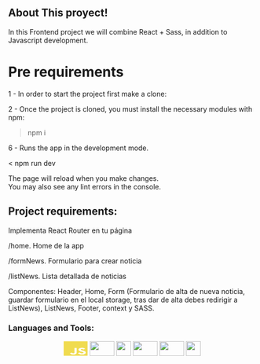 ## About This proyect!

In this Frontend project we will combine React + Sass, in addition to Javascript development.

# Pre requirements

1 - In order to start the project first make a clone:

2 - Once the project is cloned, you must install the necessary modules with npm:

> npm i

6 - Runs the app in the development mode.

< npm run dev

The page will reload when you make changes.\
You may also see any lint errors in the console.

## Project requirements:

Implementa React Router en tu página

/home. Home de la app

/formNews. Formulario para crear noticia

/listNews. Lista detallada de noticias 

Componentes: Header, Home, Form (Formulario de alta de nueva noticia, guardar formulario en el local storage, tras dar de alta debes redirigir a ListNews), ListNews, Footer, context y SASS.


### Languages and Tools:

<p align="center">
  <img align="center" height="30" width="50" src="https://raw.githubusercontent.com/devicons/devicon/master/icons/javascript/javascript-plain.svg">
  <img align="center"  height="30" width="50" src="https://cdn.jsdelivr.net/gh/devicons/devicon/icons/git/git-original.svg">
  <img align="center" height="30" width="30" src="https://cdn.svgporn.com/logos/visual-studio-code.svg">
  <img align="center"  height="30" width="50" src="https://cdn.jsdelivr.net/gh/devicons/devicon/icons/github/github-original.svg">
  <img align="center" height="30" width="50" src="https://cdn.jsdelivr.net/gh/devicons/devicon/icons/npm/npm-original-wordmark.svg">
  <img align="center"  height="30" width="30" src="https://upload.wikimedia.org/wikipedia/commons/thumb/a/a7/React-icon.svg/2300px-React-icon.svg.png">
